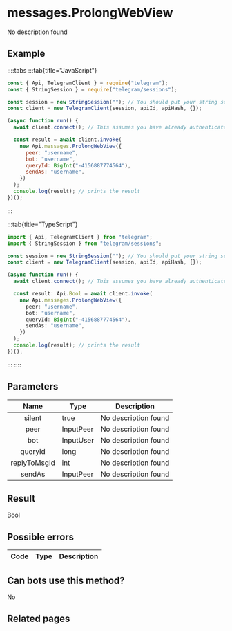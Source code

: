 # messages.ProlongWebView

No description found

## Example

::::tabs
:::tab{title="JavaScript"}

```js
const { Api, TelegramClient } = require("telegram");
const { StringSession } = require("telegram/sessions");

const session = new StringSession(""); // You should put your string session here
const client = new TelegramClient(session, apiId, apiHash, {});

(async function run() {
  await client.connect(); // This assumes you have already authenticated with .start()

  const result = await client.invoke(
    new Api.messages.ProlongWebView({
      peer: "username",
      bot: "username",
      queryId: BigInt("-4156887774564"),
      sendAs: "username",
    })
  );
  console.log(result); // prints the result
})();
```

:::

:::tab{title="TypeScript"}

```ts
import { Api, TelegramClient } from "telegram";
import { StringSession } from "telegram/sessions";

const session = new StringSession(""); // You should put your string session here
const client = new TelegramClient(session, apiId, apiHash, {});

(async function run() {
  await client.connect(); // This assumes you have already authenticated with .start()

  const result: Api.Bool = await client.invoke(
    new Api.messages.ProlongWebView({
      peer: "username",
      bot: "username",
      queryId: BigInt("-4156887774564"),
      sendAs: "username",
    })
  );
  console.log(result); // prints the result
})();
```

:::
::::

## Parameters

|     Name     | Type      | Description          |
| :----------: | --------- | -------------------- |
|    silent    | true      | No description found |
|     peer     | InputPeer | No description found |
|     bot      | InputUser | No description found |
|   queryId    | long      | No description found |
| replyToMsgId | int       | No description found |
|    sendAs    | InputPeer | No description found |

## Result

Bool

## Possible errors

| Code | Type | Description |
| :--: | ---- | ----------- |

## Can bots use this method?

No

## Related pages
